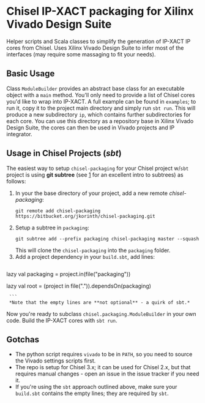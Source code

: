 Chisel IP-XACT packaging for Xilinx Vivado Design Suite
=======================================================

Helper scripts and Scala classes to simplify the generation of IP-XACT IP cores from Chisel.
Uses Xilinx Vivado Design Suite to infer most of the interfaces (may require some massaging
to fit your needs).

Basic Usage
-----------
Class `ModuleBuilder` provides an abstract base class for an executable object with a `main`
method. You'll only need to provide a list of Chisel cores you'd like to wrap into IP-XACT.
A full example can be found in `examples`; to run it, copy it to the project main directory
and simply run `sbt run`. This will produce a new subdirectory `ip`, which contains further
subdirectories for each core. You can use this directory as a repository base in Xilinx
Vivado Design Suite, the cores can then be used in Vivado projects and IP integrator.

Usage in Chisel Projects (*sbt*)
--------------------------------
The easiest way to setup `chisel-packaging` for your Chisel project w/`sbt` project is using
**git subtree** (see [1] for an excellent intro to subtrees) as follows:

  1. In your the base directory of your project, add a new remote *chisel-packaging*:
     ```
     git remote add chisel-packaging https://bitbucket.org/jkorinth/chisel-packaging.git
	 ```
  2. Setup a subtree in `packaging`:
     ```
	 git subtree add --prefix packaging chisel-packaging master --squash
	 ```
	 This will clone the `chisel-packaging` into the `packaging` folder.
  3. Add a project dependency in your `build.sbt`, add lines:
     ```
lazy val packaging = project.in(file("packaging"))

lazy val root = (project in file(".")).dependsOn(packaging)

	 ```
	 *Note that the empty lines are **not optional** - a quirk of sbt.*

Now you're ready to subclass `chisel.packaging.ModuleBuilder` in your own code. Build the
IP-XACT cores with `sbt run`.

Gotchas
-------
  * The python script requires `vivado` to be in `PATH`, so you need to source the Vivado
    settings scripts first.
  * The repo is setup for Chisel 3.x; it can be used for Chisel 2.x, but that requires
    manual changes - open an issue in the issue tracker if you need it.
  * If you're using the `sbt` approach outlined above, make sure your `build.sbt` contains
    the empty lines; they are required by `sbt`.

[1]: https://www.atlassian.com/blog/git/alternatives-to-git-submodule-git-subtree